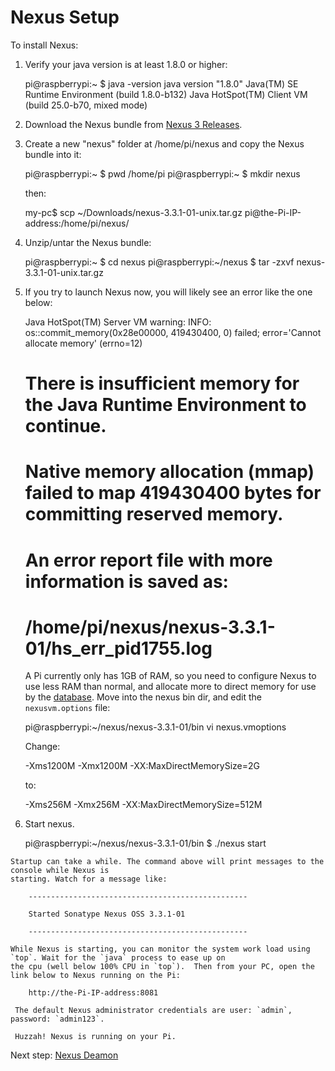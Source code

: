 Nexus Setup
===========
 
 To install Nexus:
  
  1. Verify your java version is at least 1.8.0 or higher:
    
        pi@raspberrypi:~ $ java -version
        java version "1.8.0"
        Java(TM) SE Runtime Environment (build 1.8.0-b132)
        Java HotSpot(TM) Client VM (build 25.0-b70, mixed mode)

  2. Download the Nexus bundle from [Nexus 3 Releases](https://support.sonatype.com/hc/en-us/articles/218637467-Download-Nexus-Repository-Manager-3).

  3. Create a new "nexus" folder at /home/pi/nexus and copy the Nexus bundle into it: 

        pi@raspberrypi:~ $ pwd
        /home/pi
        pi@raspberrypi:~ $ mkdir nexus
      
     then: 
  
        my-pc$ scp ~/Downloads/nexus-3.3.1-01-unix.tar.gz pi@the-Pi-IP-address:/home/pi/nexus/
      
  4. Unzip/untar the Nexus bundle:
  
        pi@raspberrypi:~ $ cd nexus
        pi@raspberrypi:~/nexus $ tar -zxvf nexus-3.3.1-01-unix.tar.gz

  5. If you try to launch Nexus now, you will likely see an error like the one below:
  
        Java HotSpot(TM) Server VM warning: INFO: os::commit_memory(0x28e00000, 419430400, 0) failed; error='Cannot allocate memory' (errno=12)
        #
        # There is insufficient memory for the Java Runtime Environment to continue.
        # Native memory allocation (mmap) failed to map 419430400 bytes for committing reserved memory.
        # An error report file with more information is saved as:
        # /home/pi/nexus/nexus-3.3.1-01/hs_err_pid1755.log
        
     A Pi currently only has 1GB of RAM, so you need to configure Nexus to use less RAM than
     normal, and allocate more to direct memory for use by the 
     [database](https://support.sonatype.com/hc/en-us/articles/115007093447-Optimizing-OrientDB-Database-Memory-).
     Move into the nexus bin dir, and edit the `nexusvm.options` file:
     
        pi@raspberrypi:~/nexus/nexus-3.3.1-01/bin vi nexus.vmoptions
        
     Change:
     
        -Xms1200M
        -Xmx1200M
        -XX:MaxDirectMemorySize=2G
        
     to:
     
        -Xms256M
        -Xmx256M
        -XX:MaxDirectMemorySize=512M
        
  6. Start nexus.
    
        pi@raspberrypi:~/nexus/nexus-3.3.1-01/bin $ ./nexus start
  
    Startup can take a while. The command above will print messages to the console while Nexus is
    starting. Watch for a message like:
    
        -------------------------------------------------
        
        Started Sonatype Nexus OSS 3.3.1-01
        
        -------------------------------------------------

    While Nexus is starting, you can monitor the system work load using `top`. Wait for the `java` process to ease up on 
    the cpu (well below 100% CPU in `top`).  Then from your PC, open the link below to Nexus running on the Pi:
  
        http://the-Pi-IP-address:8081

     The default Nexus administrator credentials are user: `admin`, password: `admin123`. 
   
     Huzzah! Nexus is running on your Pi.  
   
Next step: [Nexus Deamon](nexusdaemonsetup.html)
   
